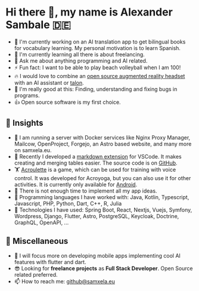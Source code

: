 # Hi there 👋, my name is Alexander Sambale 🇩🇪

- 🔭 I'm currently working on an AI translation app to get bilingual books for vocabulary learning. My personal motivation is to learn Spanish.
- 🌱 I'm currently learning all there is about freelancing.
- 💬 Ask me about anything programming and AI related.
- ⚡ Fun fact: I want to be able to play beach volleyball when I am 100!
- 🔥 I would love to combine an [open source augmented reality headset](https://docs.projectnorthstar.org/project-north-star/) with an AI assistant or [talon](https://talonvoice.com).
- 🐞 I'm really good at this: Finding, understanding and fixing bugs in programs.
- 👍 Open source software is my first choice.

## 👀 Insights 

- 🏰 I am running a server with Docker services like Nginx Proxy Manager, Mailcow, OpenProject, Forgejo, an Astro based website, and many more on samxela.eu.
- 🎉 Recently I developed a [markdown extension](https://marketplace.visualstudio.com/items?itemName=samxela.markdown-table-structure-based) for VSCode. It makes creating and merging tables easier. The source code is on [GitHub](https://github.com/AlexanderSambale/markdown-table-structure-based).
- 🏋 [Acroulette](https://samxela.eu/acroulette) is a game, which can be used for training with voice control. It was developed for Acroyoga, but you can also use it for other activities. It is currently only available for [Android](https://play.google.com/store/apps/details?id=de.samxela.acroulette&pcampaignid=pcampaignidMKT-Other-global-all-co-prtnr-py-PartBadge-Mar2515-1).
- 🏃 There is not enough time to implement all my app ideas.
- 💪 Programming languages I have worked with: Java, Kotlin, Typescript, Javascript, PHP, Python, Dart, C++, R, Julia
- 🚀 Technologies I have used: Spring Boot, React, Nextjs, Vuejs, Symfony, Wordpress, Django, Flutter, Astro, PostgreSQL, Keycloak, Doctrine, GraphQL, OpenAPI, ...

## 💼 Miscellaneous

- 💫 I will focus more on developing mobile apps implementing cool AI features with flutter and dart.
- 😎 Looking for **freelance projects** as **Full Stack Developer**. Open Source related preferred.
- 📫 How to reach me: github@samxela.eu

